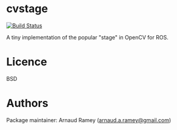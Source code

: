 # cvstage

[![Build Status](https://travis-ci.org/arnaud-ramey/cvstage.svg)](https://travis-ci.org/arnaud-ramey/cvstage)

A tiny implementation of the popular "stage" in OpenCV for ROS.

Licence
=======

BSD


Authors
=======

Package maintainer: Arnaud Ramey (arnaud.a.ramey@gmail.com)
